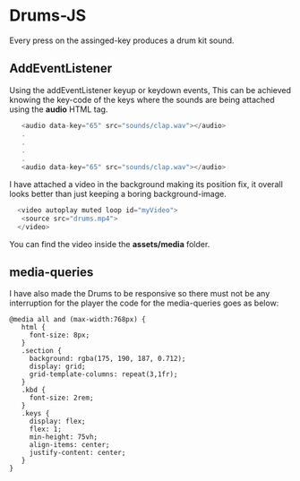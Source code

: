 # Drums-JS

Every press on the assinged-key produces a drum kit sound.

## AddEventListener
Using the addEventListener keyup or keydown events,
This can be achieved knowing the key-code of the keys where the sounds are being attached using the **audio** HTML tag.

```javascript
   <audio data-key="65" src="sounds/clap.wav"></audio>
   .
   .
   .
   .
   <audio data-key="65" src="sounds/clap.wav"></audio>
```

I have attached a video in the background making its position fix, it overall looks better than just keeping a boring 
background-image.

```javascript
  <video autoplay muted loop id="myVideo">
   <source src="drums.mp4">
  </video>
```
  
You can find the video inside the __assets/media__ folder.

## media-queries

I have also made the Drums to be responsive so there must not be any interruption for the player the code for the media-queries 
goes as below:

```
@media all and (max-width:768px) {
   html {
     font-size: 8px;
   }
   .section {
     background: rgba(175, 190, 187, 0.712);
     display: grid;
     grid-template-columns: repeat(3,1fr);
   }
   .kbd {
     font-size: 2rem;
   }
   .keys {
     display: flex;
     flex: 1;
     min-height: 75vh;
     align-items: center;
     justify-content: center;
   }
}
```
